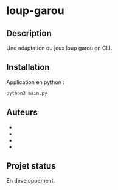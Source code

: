 # loup-garou

## Description
Une adaptation du jeux loup garou en CLI.

## Installation
Application en python :

```python
python3 main.py
```

## Auteurs
-
-
-
-

## Projet status
 En développement.

